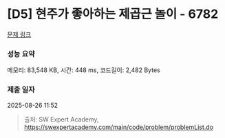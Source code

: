 # [D5] 현주가 좋아하는 제곱근 놀이 - 6782 

[문제 링크](https://swexpertacademy.com/main/code/problem/problemDetail.do?contestProbId=AWgqsAlKr9sDFAW0) 

### 성능 요약

메모리: 83,548 KB, 시간: 448 ms, 코드길이: 2,482 Bytes

### 제출 일자

2025-08-26 11:52



> 출처: SW Expert Academy, https://swexpertacademy.com/main/code/problem/problemList.do